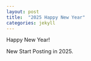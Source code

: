 ```yaml
---
layout: post
title:  "2025 Happy New Year"
categories: jekyll
---
```


Happy New Year!

New Start Posting in 2025.

